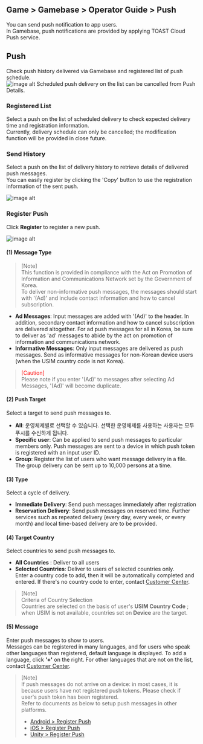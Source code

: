 ## Game &gt; Gamebase &gt; Operator Guide &gt; Push

You can send push notification to app users.<br/>
In Gamebase, push notifications are provided by applying TOAST Cloud Push service.<br/>

## Push
Check push history delivered via Gamebase and registered list of push schedule. <br />
![image alt](http://static.toastoven.net/prod_gamebase/Operators_Guide/Console_Push1_1.3.png)
Scheduled push delivery on the list can be cancelled from Push Details.<br />

### Registered List

Select a push on the list of scheduled delivery to check expected delivery time and registration information. <br>
Currently, delivery schedule can only be cancelled; the modification function will be provided in close future.<br />

### Send History

Select a push on the list of delivery history to retrieve details of delivered push messages.<br />
You can easily register by clicking the 'Copy' button to use the registration information of the sent push.

![image alt](http://static.toastoven.net/prod_gamebase/Operators_Guide/Console_Push2_1.2.png)


### Register Push

Click **Register** to register a new push.

![image alt](http://static.toastoven.net/prod_gamebase/Operators_Guide/Console_Push3_1.1.png)

#### (1) Message Type
> [Note]<br/>
> This function is provided in compliance with the Act on Promotion of Information and Communications Network set by the Government of Korea. <br/>
> To deliver non-informative push messages, the messages should start with &#39;(Ad)&#39; and include contact information and how to cancel subscription.<br/>

- **Ad Messages**: Input messages are added with &#39;(Ad)&#39; to the header. In addition, secondary contact information and how to cancel subscription are delivered altogether. For ad push messages for all in Korea, be sure to deliver as &#39;ad&#39; messages to abide by the act on promotion of information and communications network.
- **Informative Messages**: Only input messages are delivered as push messages. Send as informative messages for non-Korean device users (when the USIM country code is not Korea).

> <font color="red">[Caution]</font><br/>
> Please note if you enter &#39;(Ad)&#39; to messages after selecting Ad Messages, &#39;(Ad)&#39; will become duplicate. <br/>

#### (2) Push Target
Select a target to send push messages to. <br/>

- **All**: 운영체제별로 선택할 수 있습니다. 선택한 운영체제를 사용하는 사용자는 모두 푸시를 수신하게 됩니다.
- **Specific user**: Can be applied to send push messages to particular members only. Push messages are sent to a device in which push token is registered with an input user ID.
- **Group**: Register the list of users who want message delivery in a file. The group delivery can be sent up to 10,000 persons at a time.

#### (3) Type
Select a cycle of delivery.<br/>

- **Immediate Delivery**: Send push messages immediately after registration
- **Reservation Delivery**: Send push messages on reserved time. Further services such as repeated delivery (every day, every week, or every month) and local time-based delivery are to be provided. 

#### (4) Target Country
Select countries to send push messages to.<br/>

- **All Countries** : Deliver to all users
- **Selected Countries**: Deliver to users of selected countries only. <br/>
  Enter a country code to add, then it will be automatically completed and entered. If there&#39;s no country code to enter, contact  [Customer Center](https://toast.com/support/inquiry).

> [Note]<br/>
> Criteria of Country Selection<br/>
> Countries are selected on the basis of user&#39;s **USIM Country Code** ; when USIM is not available, countries set on **Device** are the target.<br />

#### (5) Message
Enter push messages to show to users.<br />
Messages can be registered in many languages, and for users who speak other languages than registered, default language is displayed. To add a language, click **&#39;+&#39;** on the right. For other languages that are not on the list, contact  [Customer Center](https://toast.com/support/inquiry).<br />

> [Note]<br/>
> If push messages do not arrive on a device: in most cases, it is because users have not registered push tokens. Please check if user&#39;s push token has been registered.<br/>
> Refer to documents as below to setup push messages in other platforms.
>
> - [Android > Register Push](./aos-push/#2-register-push) <br />
> - [iOS > Register Push](./ios-push/#2-register-push) <br />
> - [Unity > Register Push](./unity-push/#2-register-push) <br />

